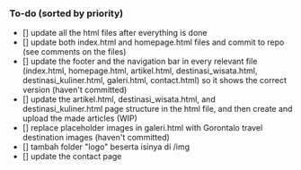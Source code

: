 ### To-do (sorted by priority)
- [] update all the html files after everything is done
- [] update both index.html and homepage.html files and commit to repo (see comments on the files) 
- [] update the footer and the navigation bar in every relevant file (index.html, homepage.html, artikel.html, destinasi_wisata.html, destinasi_kuliner.html, galeri.html, contact.html) so it shows the correct version (haven't committed)
- [] update the artikel.html, destinasi_wisata.html, and destinasi_kuliner.html page structure in the html file, and then create and upload the made articles (WIP)
- [] replace placeholder images in galeri.html with Gorontalo travel destination images (haven't committed)
- [] tambah folder "logo" beserta isinya di /img
- [] update the contact page 
